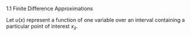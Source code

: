 1.1 Finite Difference Approximations

Let $u(x)$ represent a function of one variable over an interval containing a particular point of interest $x_{\bar{x}}$.
